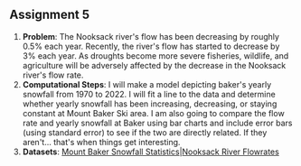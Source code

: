 ## Assignment 5
1. **Problem**: The Nooksack river's flow has been decreasing by roughly 0.5% each year. Recently, the river's flow has started to decrease by 3% each year. As droughts become more severe fisheries, wildlife, and agriculture will be adversely affected by the decrease in the Nooksack river's flow rate.
2. **Computational Steps**: I will make a model depicting baker's yearly snowfall from 1970 to 2022. I will fit a line to the data and determine whether yearly snowfall has been increasing, decreasing, or staying constant at Mount Baker Ski area. I am also going to compare the flow rate and yearly snowfall at Baker using bar charts and include error bars (using standard error) to see if the two are directly related. If they aren't... that's when things get interesting.
3. **Datasets**: [Mount Baker Snowfall Statistics](https://www.mtbaker.us/the-mountain/snowfall-statistics/)|[Nooksack River Flowrates]([https://whatcomwatch.org/index.php/article/nooksack-river-streamflows-are-getting-worse/](https://waterdata.usgs.gov/nwis/annual/?referred_module=sw&amp;site_no=12213100&amp;por_12213100_149551=1180083,00060,149551,1967,2022&amp;start_dt=1967&amp;end_dt=2022&amp;year_type=W&amp;format=html_table&amp;date_format=YYYY-MM-DD&amp;rdb_compression=file&amp;submitted_form=parameter_selection_list))

